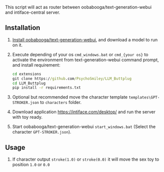 
This script will act as router between oobabooga/text-generation-webui and intiface-central server.

## Installation

1. [Install oobabooga/text-generation-webui](https://github.com/oobabooga/text-generation-webui?tab=readme-ov-file#how-to-install), and download a model to run on it.
1. Execute depending of your os `cmd_windows.bat` or `cmd_{your os}` to activate the environment from text-generation-webui command prompt, and install requirement:

    ```cmd
    cd extensions
    git clone https://github.com/PsychoSmiley/LLM_Buttplug
    cd LLM_Buttplug
    pip install -r requirements.txt
    ```

2. Optional but recommended move the character template `templates\GPT-STROKER.json` to `characters` folder.

3. Download application https://intiface.com/desktop/ and run the server with toy ready.
 
4. Start oobabooga/text-generation-webui `start_windows.bat` (Select the character `GPT-STROKER.json`).

## Usage

1. If character output `stroke(1.0)` or `stroke(0.0)` it will move the sex toy to position `1.0` or `0.0`
